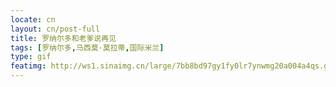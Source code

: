 ```yaml
---
locate: cn
layout: cn/post-full
title: 罗纳尔多和老爹说再见
tags: [罗纳尔多,马西莫·莫拉蒂,国际米兰]
type: gif
featimg: http://ws1.sinaimg.cn/large/7bb8bd97gy1fy0lr7ynwmg20a004a4qs.gif
---
```

